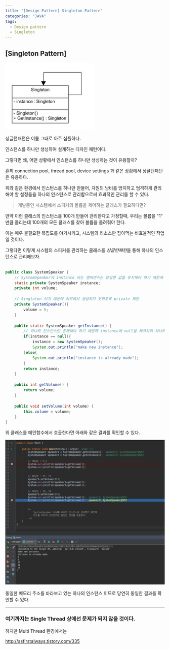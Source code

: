 ```yaml
---
title: "[Design Pattern] Singleton Pattern"
categories: "JAVA"
tags:
  - Design pattern
  - Singleton
---
```



## [Singleton Pattern]

![singleton](/assets/images/180823/Singleton-pattern-class-diagram.jpg)

싱글턴패턴은 이름 그대로 아주 심플하다.

인스턴스를 하나만 생성하여 설계하는 디자인 패턴이다.

그렇다면 왜, 어떤 상황에서 인스턴스를 하나만 생성하는 것이 유용할까?

흔히 connection pool, thread pool, device settings 과 같은 상황에서 싱글턴패턴은 유용하다.

위와 같은 환경에서 인스턴스를 하나만 만들어, 자원의 낭비를 방지하고 엄격하게 관리해야 할 설정들을 하나의 인스턴스로 관리함으로써 효과적인 관리를 할 수 있다.

>개발중인 시스템에서 스피커의 볼륨을 제어하는 클래스가 필요하다면?

만약 이런 클래스의 인스턴스를 100개 만들어 관리한다고 가정할때, 우리는 볼륨을 "1" 만큼 올리는데 100개의 모든 클래스를 찾아 볼륨을 올려줘야 한다.

이는 매우 불필요한 복잡도를 야기시키고, 시스템의 리소스만 잡아먹는 비효율적인 작업일 것이다.

그렇다면 이렇게 시스템의 스피커를 관리하는 클래스를 *싱글턴패턴*을 통해 하나의 인스턴스로 관리해보자.


~~~java

public class SystemSpeaker {
    // SystemSpeaker의 instance 라는 멤버변수는 유일한 값을 유지해야 하기 때문에 static 으로 생성 
    static private SystemSpeaker instance;
    private int volume;

    // Singleton 이기 때문에 외부에서 생성하지 못하도록 private 제한
    private SystemSpeaker(){
        volume = 5;
    }

    public static SystemSpeaker getInstance() {
        // 하나의 인스턴스만 존재해야 하기 때문에 instance에 null을 체크하여 하나의 시스템 스피커 인스턴스만을 생성함
        if(instance == null){
            instance = new SystemSpeaker();
            System.out.println("make new instance");
        }else{
            System.out.println("instance is already made");
        }
        return instance;
    }

    public int getVolume() {
        return volume;
    }

    public void setVolume(int volume) {
        this.volume = volume;
    }
}

~~~ 

위 클래스를 메인함수에서 호출한다면 아래와 같은 결과를 확인할 수 있다.

![speaker_result](/assets/images/180823/speaker_main.png)

동일한 메모리 주소를 바라보고 있는 하나의 인스턴스 이므로 당연히 동일한 결과를 확인할 수 있다.

---

### 여기까지는 Single Thread 상에선 문제가 되지 않을 것이다.

하지만 Multi Thread 환경에서는   


http://asfirstalways.tistory.com/335  